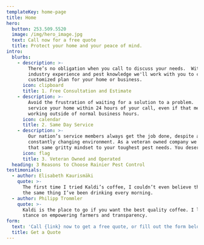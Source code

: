 ```yaml
---
templateKey: home-page
title: Home
hero:
  button: 253.509.5520
  image: /img/hero_image.jpg
  text: Call now for a free quote
  title: Protect your home and your peace of mind.
intro:
  blurbs:
    - description: >-
        There’s no obligation when you call to discuss your needs.  With our
        industry experience and pest knowledge we'll work with you to create a
        customized plan for your home or business.
      icon: clipboard
      title: 1. Free Consultation and Estimate
    - description: >-
        Avoid the frustration of waiting for a solution to a problem.  We can
        service your home within 24 hours of your call, even if that means
        working outside of normal business hours.
      icon: calendar
      title: 2. Same Day Service
    - description: >-
        Our nation’s service members always get the job done, despite a
        constantly changing environment. As a veteran owned company we apply
        that same gritty mindset to your toughest pest needs. You deserve it!
      icon: flag
      title: 3. Veteran Owned and Operated
  heading: 3 Reasons to Choose Rainier Pest Control
testimonials:
  - author: Elisabeth Kaurismäki
    quote: >-
      The first time I tried Kaldi’s coffee, I couldn’t even believe that was
      the same thing I’ve been drinking every morning.
  - author: Philipp Trommler
    quote: >-
      Kaldi is the place to go if you want the best quality coffee. I love their
      stance on empowering farmers and transparency.
form:
  text: 'Call {link} now to get a free quote, or fill out the form below.'
  title: Get a Quote
---
```


